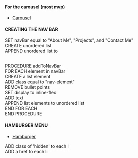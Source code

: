 #### For the carousel (most mvp)
- [Carousel](https://codepen.io/desandro/pen/jEpxqJ?editors=0100)

#### CREATING THE NAV BAR
SET navBar equal to "About Me", "Projects", and "Contact Me"  <br />
CREATE unordered list  <br />
APPEND unordered list to <nav>  <br />
PROCEDURE addToNavBar  <br />
    FOR EACH element in navBar <br />
        CREATE a list element <br />
        ADD class equal to "nav-element"  <br />
        REMOVE bullet points  <br />
        SET display to inline-flex   <br />
        ADD text  <br />
        APPEND list elements to unordered list  <br />
    END FOR EACH  <br />
END PROCEDURE   <br /> 

#### HAMBURGER MENU 
- [Hamburger](https://git.generalassemb.ly/narissa-hajratalli/CSS-Grid-Review-Responsive-Design/tree/master/Responsive%20Design) 

ADD class of 'hidden' to each li  <br />
ADD a href to each li  <br />



